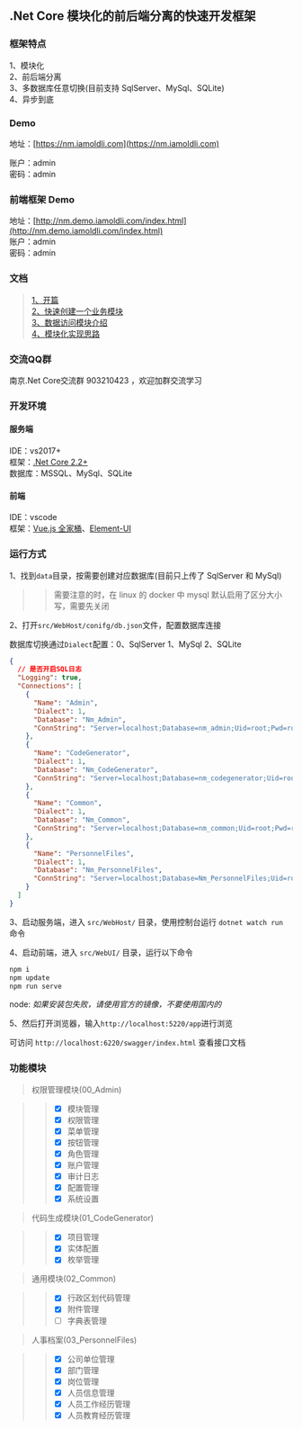 ## .Net Core 模块化的前后端分离的快速开发框架

### 框架特点

1、模块化  
2、前后端分离  
3、多数据库任意切换(目前支持 SqlServer、MySql、SQLite)  
4、异步到底

### Demo

地址：[https://nm.iamoldli.com](https://nm.iamoldli.com)

账户：admin  
密码：admin

### 前端框架 Demo

地址：[http://nm.demo.iamoldli.com/index.html](http://nm.demo.iamoldli.com/index.html)  
账户：admin  
密码：admin

### 文档

> [1、开篇](https://www.cnblogs.com/oldli/p/10895001.html)  
> [2、快速创建一个业务模块](https://www.cnblogs.com/oldli/p/10905415.html)  
> [3、数据访问模块介绍](https://www.cnblogs.com/oldli/p/10910247.html)  
> [4、模块化实现思路](https://www.cnblogs.com/oldli/p/10945137.html)

### 交流QQ群

南京.Net Core交流群 903210423 ，欢迎加群交流学习

### 开发环境

#### 服务端

IDE：vs2017+  
框架：[.Net Core 2.2+](https://docs.microsoft.com/zh-cn/aspnet/core/fundamentals/?tabs=windows&view=aspnetcore-2.2#tabpanel_Rl26OFmlz8_aspnetcore2x)  
数据库：MSSQL、MySql、SQLite

#### 前端

IDE：vscode  
框架：[Vue.js 全家桶](https://cn.vuejs.org/)、[Element-UI](https://element.eleme.cn/#/zh-CN/component/layout)

### 运行方式

1、找到`data`目录，按需要创建对应数据库(目前只上传了 SqlServer 和 MySql)

> > 需要注意的时，在 linux 的 docker 中 mysql 默认启用了区分大小写，需要先关闭

2、打开`src/WebHost/conifg/db.json`文件，配置数据库连接

数据库切换通过`Dialect`配置：0、SqlServer 1、MySql 2、SQLite

```json
{
  // 是否开启SQL日志
  "Logging": true,
  "Connections": [
    {
      "Name": "Admin",
      "Dialect": 1,
      "Database": "Nm_Admin",
      "ConnString": "Server=localhost;Database=nm_admin;Uid=root;Pwd=root;Allow User Variables=True;charset=utf8;SslMode=none;"
    },
    {
      "Name": "CodeGenerator",
      "Dialect": 1,
      "Database": "Nm_CodeGenerator",
      "ConnString": "Server=localhost;Database=nm_codegenerator;Uid=root;Pwd=root;Allow User Variables=True;charset=utf8;SslMode=none;"
    },
    {
      "Name": "Common",
      "Dialect": 1,
      "Database": "Nm_Common",
      "ConnString": "Server=localhost;Database=nm_common;Uid=root;Pwd=root;Allow User Variables=True;charset=utf8;SslMode=none;"
    },
    {
      "Name": "PersonnelFiles",
      "Dialect": 1,
      "Database": "Nm_PersonnelFiles",
      "ConnString": "Server=localhost;Database=Nm_PersonnelFiles;Uid=root;Pwd=root;Allow User Variables=True;charset=utf8;SslMode=none;"
    }
  ]
}
```

3、启动服务端，进入 `src/WebHost/` 目录，使用控制台运行 `dotnet watch run` 命令

4、启动前端，进入 `src/WebUI/` 目录，运行以下命令

```js
npm i
npm update
npm run serve
```

node: _如果安装包失败，请使用官方的镜像，不要使用国内的_

5、然后打开浏览器，输入`http://localhost:5220/app`进行浏览

可访问 `http://localhost:6220/swagger/index.html` 查看接口文档

### 功能模块

> 权限管理模块(00_Admin)

> > - [x] 模块管理
> > - [x] 权限管理
> > - [x] 菜单管理
> > - [x] 按钮管理
> > - [x] 角色管理
> > - [x] 账户管理
> > - [x] 审计日志
> > - [x] 配置管理
> > - [x] 系统设置

> 代码生成模块(01_CodeGenerator)

> > - [x] 项目管理
> > - [x] 实体配置
> > - [x] 枚举管理

> 通用模块(02_Common)

> > - [x] 行政区划代码管理
> > - [x] 附件管理
> > - [ ] 字典表管理

> 人事档案(03_PersonnelFiles)

> > - [x] 公司单位管理
> > - [x] 部门管理
> > - [x] 岗位管理
> > - [x] 人员信息管理
> > - [x] 人员工作经历管理
> > - [x] 人员教育经历管理
